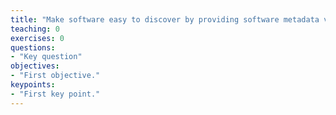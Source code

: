 ```yaml
---
title: "Make software easy to discover by providing software metadata via a popular community registry"
teaching: 0
exercises: 0
questions:
- "Key question"
objectives:
- "First objective."
keypoints:
- "First key point."
---
```

